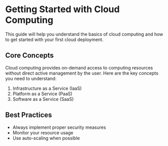 # Getting Started with Cloud Computing

This guide will help you understand the basics of cloud computing and how to get started with your first cloud deployment.

## Core Concepts

Cloud computing provides on-demand access to computing resources without direct active management by the user. Here are the key concepts you need to understand:

1. Infrastructure as a Service (IaaS)
2. Platform as a Service (PaaS)
3. Software as a Service (SaaS)

## Best Practices

- Always implement proper security measures
- Monitor your resource usage
- Use auto-scaling when possible